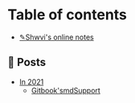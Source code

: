 # Table of contents

- [✎Shwvi's online notes](README.md)

## 📖 Posts

- [In 2021](posts/in-2021/README.md)
  - [Gitbook'smdSupport](posts/in-2021/doesgitbooksupport.md)
